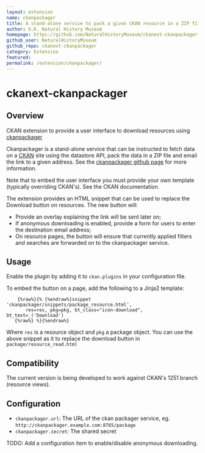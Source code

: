```yaml
---
layout: extension
name: ckanpackager
title: A stand-alone service to pack a given CKAN resource in a ZIP file and email the link to a user
author: U.K. Natural History Museum
homepage: https://github.com/NaturalHistoryMuseum/ckanext-ckanpackager
github_user: NaturalHistoryMuseum
github_repo: ckanext-ckanpackager
category: Extension
featured: 
permalink: /extension/ckanpackager/
---
```



ckanext-ckanpackager
====================

Overview
--------

CKAN extension to provide a user interface to download resources using [ckanpackager](http://github.com/NaturalHistoryMuseum/ckanpackager)

Ckanpackager is a stand-alone service that can be instructed to fetch data on a [CKAN](http://ckan.org) site using the datastore API, pack the data in a ZIP file and email the link to a given address. See the [ckanpackager github page](http://github.com/NaturalHistoryMuseum/ckanpackager) for more information.

Note that to embed the user interface you must provide your own template (typically overriding CKAN's). See the CKAN documentation.

The extension provides an HTML snippet that can be used to replace the Download button on resources. The new button will:
- Provide an overlay explaining the link will be sent later on;
- If anonymous downloading is enabled, provide a form for users to enter the destination email address;
- On resource pages, the button will ensure that currently applied filters and searches are forwarded on to the ckanpackager service.


Usage
-----

Enable the plugin by adding it to `ckan.plugins` in your configuration file.

To embed the button on a page, add the following to a Jinja2 template:

        {%raw%}{% {%endraw%}snippet 'ckanpackager/snippets/package_resource.html',
           res=res, pkg=pkg, bt_class="icon-download", bt_text=_('Download')
       {%raw%} %}{%endraw%}

Where `res` is a resource object and `pkg` a package object. You can use the above snippet as it to replace the download button in `package/resource_read.html`

Compatibility
-------------

The current version is being developed to work against CKAN's 1251 branch (resource views).

Configuration
-------------

- `ckanpackager.url`: The URL of the ckan packager service, eg. `http://ckanpackager.example.com:8765/package`
- `ckanpackager.secret`: The shared secret

TODO: Add a configuration item to enable/disable anonymous downloading.
